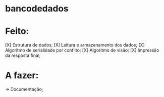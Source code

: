 # bancodedados

# Feito:
[X] Estrutura de dados;
[X] Leitura e armazenamento dos dados;
[X] Algoritmo de serialidade por conflito;
[X] Algoritmo de visão;
[X] Impressão da resposta final;


# A fazer:

-> Documentação;
